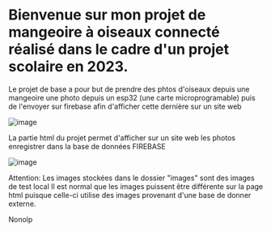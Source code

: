 <h1>Bienvenue sur mon projet de mangeoire à oiseaux connecté réalisé dans le cadre d'un projet scolaire en 2023.</h1>

Le projet de base a pour but de prendre des phtos d'oiseaux depuis une mangeoire une photo depuis un esp32 (une carte microprogramable) puis de l'envoyer sur firebase afin d'afficher cette dernière sur un site web

![image](https://github.com/Nonolp/esp32-projet-1ere/assets/78102501/fa8a5074-5a8d-4667-b5ba-06e095b43e87)


La partie html du projet permet d'afficher sur un site web les photos enregistrer dans la base de données FIREBASE 

![image](https://github.com/Nonolp/esp32-projet-1ere/assets/78102501/d825ed16-e67f-4f35-b63b-faade4404eb9)

Attention:
Les images stockées dans le dossier "images" sont des images de test local
Il est normal que les images puissent être différente sur la page html puisque celle-ci utilise des images provenant
d'une base de donner externe.

Nonolp
